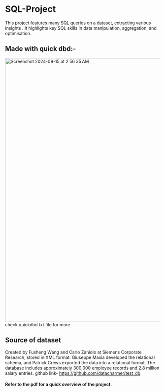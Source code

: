 # SQL-Project
This project features many SQL queries on a dataset, extracting various insights . It highlights key SQL skills in data manipulation, aggregation, and optimisation.

## Made with quick dbd:-
<img width="854" alt="Screenshot 2024-09-15 at 2 56 35 AM" src="https://github.com/user-attachments/assets/8eebf21c-24e6-45d8-938c-7c7414990534">
check quickdbd.txt file for more

## Source of dataset
Created by Fusheng Wang and Carlo Zaniolo at Siemens Corporate Research, stored in XML format. Giuseppe Maxia developed the relational schema, and Patrick Crews exported the data into a relational format. The database includes approximately 300,000 employee records and 2.8 million salary entries.
github link- https://github.com/datacharmer/test_db

#### Refer to the pdf for a quick overview of the project.
